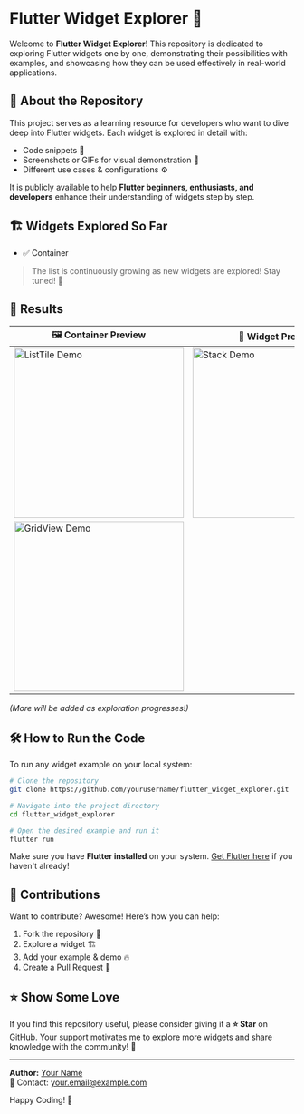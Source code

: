 # Flutter Widget Explorer 🚀

Welcome to **Flutter Widget Explorer**! This repository is dedicated to exploring Flutter widgets one by one, demonstrating their possibilities with examples, and showcasing how they can be used effectively in real-world applications.

## 📌 About the Repository
This project serves as a learning resource for developers who want to dive deep into Flutter widgets. Each widget is explored in detail with:
- Code snippets 📜
- Screenshots or GIFs for visual demonstration 🎥
- Different use cases & configurations ⚙️

It is publicly available to help **Flutter beginners, enthusiasts, and developers** enhance their understanding of widgets step by step.

## 🏗 Widgets Explored So Far
- ✅ Container

> The list is continuously growing as new widgets are explored! Stay tuned! 🚀

## 📸 Results

| 🖼️ Container Preview  | 📱 Widget Preview  |
|--------------|----------------|
| <img src="widgets/ListTile/list_tile_demo.gif" alt="ListTile Demo" height="300"> | <img src="widgets/Stack/stack_demo.png" alt="Stack Demo" height="300"> |
| <img src="widgets/GridView/gridview_demo.gif" alt="GridView Demo" height="300"> |  |

*(More will be added as exploration progresses!)*

## 🛠 How to Run the Code
To run any widget example on your local system:
```bash
# Clone the repository
git clone https://github.com/yourusername/flutter_widget_explorer.git

# Navigate into the project directory
cd flutter_widget_explorer

# Open the desired example and run it
flutter run
```

Make sure you have **Flutter installed** on your system. [Get Flutter here](https://flutter.dev/docs/get-started/install) if you haven't already!

## 🤝 Contributions
Want to contribute? Awesome! Here’s how you can help:
1. Fork the repository 🍴
2. Explore a widget 🏗️
3. Add your example & demo 🔥
4. Create a Pull Request 🚀

## ⭐ Show Some Love
If you find this repository useful, please consider giving it a **⭐ Star** on GitHub. Your support motivates me to explore more widgets and share knowledge with the community! 💙

---
**Author:** [Your Name](https://github.com/yourusername)  
📧 Contact: your.email@example.com

Happy Coding! 🚀

